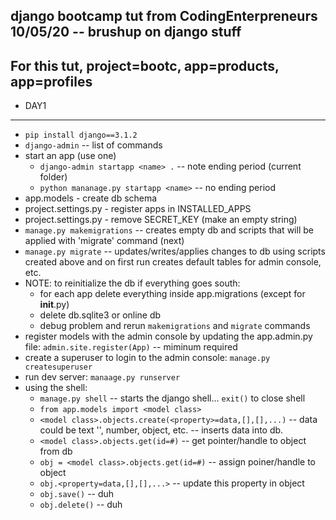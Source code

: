 django bootcamp tut from CodingEnterpreneurs 10/05/20 -- brushup on django stuff
---
For this tut, project=bootc, app=products, app=profiles
---
  * DAY1
---
* `pip install django==3.1.2`
* `django-admin` -- list of commands
* start an app (use one)
  * `django-admin startapp <name> .` -- note ending period (current folder)
  * `python mananage.py startapp <name>` -- no ending period
* app.models - create db schema
* project.settings.py - register apps in  INSTALLED_APPS
* project.settings.py - remove SECRET_KEY (make an empty string)
* `manage.py makemigrations` -- creates empty db and scripts that will be applied with 'migrate' command (next)
* `manage.py migrate` -- updates/writes/applies changes to db using scripts created above and on first run creates default tables for admin console, etc.
* NOTE: to reinitialize the db if everything goes south:
  * for each app delete everything inside app.migrations (except for __init__.py) 
  * delete db.sqlite3 or online db
  * debug problem and rerun `makemigrations` and `migrate` commands
* register models with the admin console by updating the app.admin.py file: `admin.site.register(App)` -- miminum required
* create a superuser to login to the admin console: `manage.py createsuperuser`
* run dev server: `manaage.py runserver`
* using the shell:
  * `manage.py shell` -- starts the django shell... `exit()` to close shell
  * `from app.models import <model class>`
  * `<model class>.objects.create(<property>=data,[],[],...)` -- data could be text '', number, object, etc. -- inserts data into db.
  * `<model class>.objects.get(id=#)` -- get pointer/handle to object from db
  * `obj = <model class>.objects.get(id=#)` -- assign poiner/handle to object
  * `obj.<property=data,[],[],...>` -- update this property in object
  * `obj.save()` -- duh
  * `obj.delete()` -- duh












